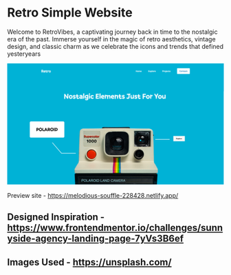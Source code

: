 # Retro Simple Website
Welcome to RetroVibes, a captivating journey back in time to the nostalgic era of the past. Immerse yourself in the magic of retro aesthetics, vintage design, and classic charm as we celebrate the icons and trends that defined yesteryears

![Thumbnail](thumbnail-img.png)

Preview site - https://melodious-souffle-228428.netlify.app/

## Designed Inspiration - https://www.frontendmentor.io/challenges/sunnyside-agency-landing-page-7yVs3B6ef
## Images Used - https://unsplash.com/




